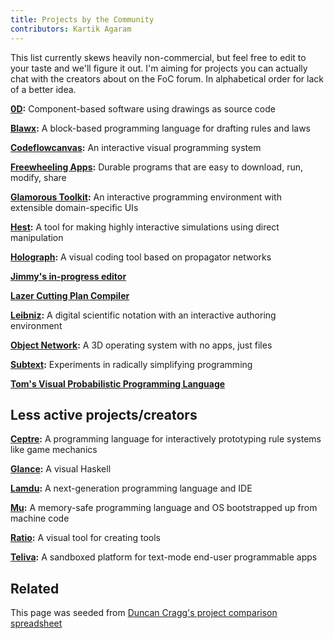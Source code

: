 ```yaml
---
title: Projects by the Community
contributors: Kartik Agaram
---
```


This list currently skews heavily non-commercial, but feel free to edit to your taste and we'll figure it out. I'm aiming for projects you can actually chat with the creators about on the FoC forum. In alphabetical order for lack of a better idea.

**[0D](https://github.com/guitarvydas/0D):** Component-based software using drawings as source code 

**[Blawx](https://github.com/Lexpedite/blawx):** A block-based programming language for drafting rules and laws

**[Codeflowcanvas](https://codeflowcanvas.io):** An interactive visual programming system

**[Freewheeling Apps](https://akkartik.name/freewheeling-apps):** Durable programs that are easy to download, run, modify, share

**[Glamorous Toolkit](https://gtoolkit.com):** An interactive programming environment with extensible domain-specific UIs

**[Hest](https://ivanish.ca/hest-time-travel):** A tool for making highly interactive simulations using direct manipulation

**[Holograph](https://www.holograph.so):** A visual coding tool based on propagator networks

**[Jimmy's in-progress editor](https://jimmyhmiller.github.io/editor-experience)**

**[Lazer Cutting Plan Compiler](https://observablehq.com/@tomlarkworthy/lazer-cut-shell-joints)**

**[Leibniz](https://github.com/khinsen/leibniz-pharo):** A digital scientific notation with an interactive authoring environment

**[Object Network](https://object.network):** A 3D operating system with no apps, just files

**[Subtext](https://www.subtext-lang.org):** Experiments in radically simplifying programming

**[Tom's Visual Probabilistic Programming Language](http://alltom.com/pages/ppl-lab-notebook)** 

## Less active projects/creators

**[Ceptre](https://github.com/chrisamaphone/interactive-lp):** A programming language for interactively prototyping rule systems like game mechanics

**[Glance](https://github.com/rgleichman/glance):** A visual Haskell

**[Lamdu](https://github.com/lamdu/lamdu):** A next-generation programming language and IDE

**[Mu](https://github.com/akkartik/mu):** A memory-safe programming language and OS bootstrapped up from machine code

**[Ratio](https://florianschulz.info/portfolio/writing/programming-with-ratio):** A visual tool for creating tools

**[Teliva](https://github.com/akkartik/teliva):** A sandboxed platform for text-mode end-user programmable apps

## Related

This page was seeded from [Duncan Cragg's project comparison spreadsheet](https://docs.google.com/spreadsheets/d/12sTu7RT-s_QlAupY1v-3DfI1Mm9NEX5YMWWTDAKHLfc/edit?pli=1&gid=0#gid=0)
